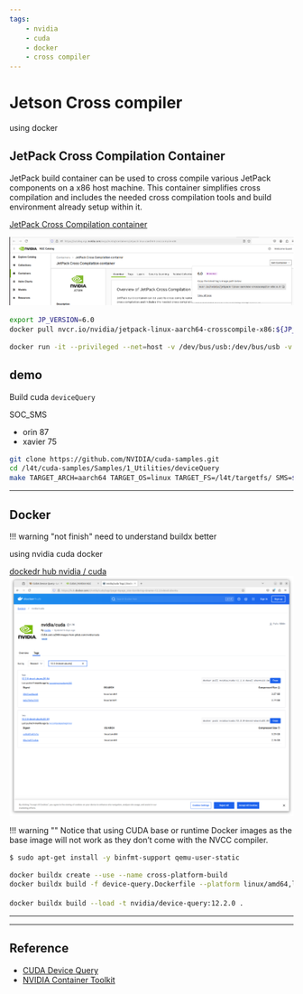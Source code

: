 ```yaml
---
tags:
    - nvidia
    - cuda
    - docker
    - cross compiler
---
```


# Jetson Cross compiler
using docker

## JetPack Cross Compilation Container
JetPack build container can be used to cross compile various JetPack components on a x86 host machine. This container simplifies cross compilation and includes the needed cross compilation tools and build environment already setup within it.

[JetPack Cross Compilation container](https://catalog.ngc.nvidia.com/orgs/nvidia/containers/jetpack-linux-aarch64-crosscompile-x86)

![alt text](images/jetpack_cross_compilation_container.png)

```bash title="pull"
export JP_VERSION=6.0
docker pull nvcr.io/nvidia/jetpack-linux-aarch64-crosscompile-x86:${JP_VERSION}
```

```bash title="run"
docker run -it --privileged --net=host -v /dev/bus/usb:/dev/bus/usb -v ${pwd}:/workspace nvcr.io/nvidia/jetpack-linux-aarch64-crosscompile-x86:${JP_VERSION}
```

## demo
Build cuda `deviceQuery`

SOC_SMS
- orin 87
- xavier 75

```bash
git clone https://github.com/NVIDIA/cuda-samples.git
cd /l4t/cuda-samples/Samples/1_Utilities/deviceQuery
make TARGET_ARCH=aarch64 TARGET_OS=linux TARGET_FS=/l4t/targetfs/ SMS=${SOC_SMS}
```



---

## Docker 

!!! warning "not finish"
    need to understand buildx better
     

using nvidia cuda docker


[dockedr hub nvidia / cuda](https://hub.docker.com/r/nvidia/cuda/tags)
![alt text](images/docker_hub_nvidia_cuda.png)


!!! warning ""
     Notice that using CUDA base or runtime Docker images as the base image will not work as they don’t come with the NVCC compiler.


```bash
$ sudo apt-get install -y binfmt-support qemu-user-static
```

```bash
docker buildx create --use --name cross-platform-build
docker buildx build -f device-query.Dockerfile --platform linux/amd64,linux/arm64 -t nvidia/device-query:12.2.0 .

docker buildx build --load -t nvidia/device-query:12.2.0 .
```

---


---

## Reference
- [CUDA Device Query](https://leimao.github.io/blog/CUDA-Device-Query/)
- [NVIDIA Container Toolkit](https://docs.nvidia.com/datacenter/cloud-native/container-toolkit/latest/install-guide.html)